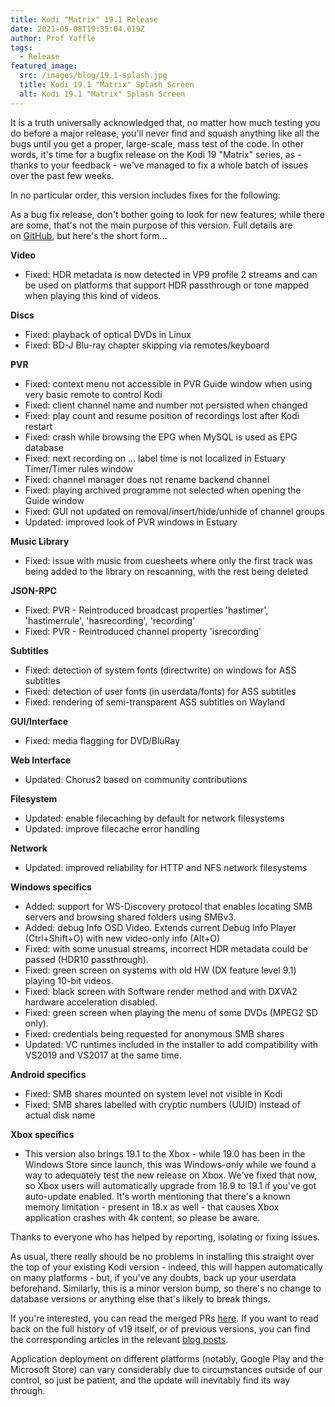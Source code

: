 ```yaml
---
title: Kodi "Matrix" 19.1 Release
date: 2021-05-08T19:35:04.019Z
author: Prof Yaffle
tags:
  - Release
featured_image:
  src: /images/blog/19.1-splash.jpg
  title: Kodi 19.1 "Matrix" Splash Screen
  alt: Kodi 19.1 "Matrix" Splash Screen
---
```

It is a truth universally acknowledged that, no matter how much testing you do before a major release, you'll never find and squash anything like all the bugs until you get a proper, large-scale, mass test of the code. In other words, it's time for a bugfix release on the Kodi 19 "Matrix" series, as - thanks to your feedback - we've managed to fix a whole batch of issues over the past few weeks.

In no particular order, this version includes fixes for the following:

As a bug fix release, don't bother going to look for new features; while there are some, that's not the main purpose of this version. Full details are on [GitHub](https://github.com/xbmc/xbmc/compare/19.0-Matrix...v19.1-Matrix), but here's the short form...

**Video**

* Fixed: HDR metadata is now detected in VP9 profile 2 streams and can be used on platforms that support HDR passthrough or tone mapped when playing this kind of videos.

**Discs**

* Fixed: playback of optical DVDs in Linux
* Fixed: BD-J Blu-ray chapter skipping via remotes/keyboard

**PVR**

* Fixed: context menu not accessible in PVR Guide window when using very basic remote to control Kodi
* Fixed: client channel name and number not persisted when changed
* Fixed: play count and resume position of recordings lost after Kodi restart
* Fixed: crash while browsing the EPG when MySQL is used as EPG database
* Fixed: next recording on ... label time is not localized in Estuary Timer/Timer rules window
* Fixed: channel manager does not rename backend channel
* Fixed: playing archived programme not selected when opening the Guide window
* Fixed: GUI not updated on removal/insert/hide/unhide of channel groups
* Updated: improved look of PVR windows in Estuary

**Music Library**

* Fixed: issue with music from cuesheets where only the first track was being added to the library on rescanning, with the rest being deleted

**JSON-RPC**

* Fixed: PVR - Reintroduced broadcast properties 'hastimer', 'hastimerrule', 'hasrecording', 'recording'
* Fixed: PVR - Reintroduced channel property 'isrecording'

**Subtitles**

* Fixed: detection of system fonts (directwrite) on windows for ASS subtitles
* Fixed: detection of user fonts (in userdata/fonts) for ASS subtitles
* Fixed: rendering of semi-transparent ASS subtitles on Wayland

**GUI/Interface**

* Fixed: media flagging for DVD/BluRay

**Web Interface**

* Updated: Chorus2 based on community contributions

**Filesystem**

* Updated: enable filecaching by default for network filesystems
* Updated: improve filecache error handling

**Network**

* Updated: improved reliability for HTTP and NFS network filesystems

**Windows specifics**

* Added: support for WS-Discovery protocol that enables locating SMB servers and browsing shared folders using SMBv3.
* Added: debug Info OSD Video. Extends current Debug Info Player (Ctrl+Shift+O) with new video-only info (Alt+O)
* Fixed: with some unusual streams, incorrect HDR metadata could be passed (HDR10 passthrough).
* Fixed: green screen on systems with old HW (DX feature level 9.1) playing 10-bit videos.
* Fixed: black screen with Software render method and with DXVA2 hardware acceleration disabled.
* Fixed: green screen when playing the menu of some DVDs (MPEG2 SD only).
* Fixed: credentials being requested for anonymous SMB shares
* Updated: VC runtimes included in the installer to add compatibility with VS2019 and VS2017 at the same time.

**Android specifics**

* Fixed: SMB shares mounted on system level not visible in Kodi
* Fixed: SMB shares labelled with cryptic numbers (UUID) instead of actual disk name

**Xbox specifics**

* This version also brings 19.1 to the Xbox - while 19.0 has been in the Windows Store since launch, this was Windows-only while we found a way to adequately test the new release on Xbox. We've fixed that now, so Xbox users will automatically upgrade from 18.9 to 19.1 if you've got auto-update enabled. It's worth mentioning that there's a known memory limitation - present in 18.x as well - that causes Xbox application crashes with 4k content, so please be aware.



Thanks to everyone who has helped by reporting, isolating or fixing issues.

As usual, there really should be no problems in installing this straight over the top of your existing Kodi version - indeed, this will happen automatically on many platforms - but, if you've any doubts, back up your userdata beforehand. Similarly, this is a minor version bump, so there's no change to database versions or anything else that's likely to break things.

If you're interested, you can read the merged PRs [here](https://github.com/xbmc/xbmc/pulls?q=is%3Apr+sort%3Aupdated-desc+milestone%3A%22Matrix+19.1%22+label%3A%22v19+Matrix%22+). If you want to read back on the full history of v19 itself, or of previous versions, you can find the corresponding articles in the relevant [blog posts](https://kodi.tv/tags/release-announcements).

Application deployment on different platforms (notably, Google Play and the Microsoft Store) can vary considerably due to circumstances outside of our control, so just be patient, and the update will inevitably find its way through.